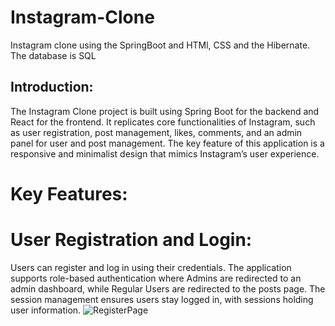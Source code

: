 # Instagram-Clone
Instagram clone using the SpringBoot and HTMl, CSS and the Hibernate. The database is SQL
## Introduction:
The Instagram Clone project is built using Spring Boot for the backend and React for the frontend. It replicates core functionalities of Instagram, such as user registration, post 
management, likes, comments, and an admin panel for user and post management. The key feature of this application is a responsive and minimalist design that mimics Instagram’s user experience.

# Key Features:
# User Registration and Login:

Users can register and log in using their credentials. The application supports role-based authentication where Admins are redirected to an admin dashboard, while Regular Users are redirected to the posts page.
The session management ensures users stay logged in, with sessions holding user information.
![RegisterPage](https://github.com/user-attachments/assets/93624245-478f-43da-af81-98fd7a5a136d)

